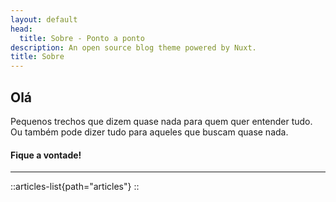 ```yaml
---
layout: default
head:
  title: Sobre - Ponto a ponto
description: An open source blog theme powered by Nuxt.
title: Sobre
---
```


## Olá

Pequenos trechos que dizem quase nada para quem quer entender tudo.
Ou também pode dizer tudo para aqueles que buscam quase nada.

#### Fique a vontade!

---

::articles-list{path="articles"}
::
